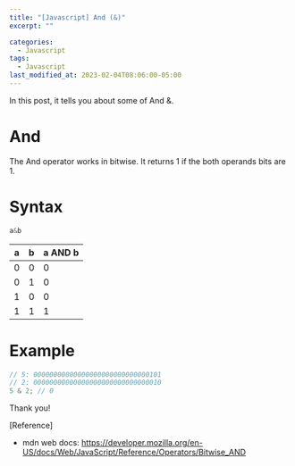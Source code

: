 ```yaml
---
title: "[Javascript] And (&)"
excerpt: ""

categories:
  - Javascript
tags:
  - Javascript
last_modified_at: 2023-02-04T08:06:00-05:00
---
```


In this post, it tells you about some of And &#38;.

# And

The And operator works in bitwise.
It returns 1 if the both operands bits are 1. 

# Syntax

```javascript
a&b
```

|a|b|a AND b|
|-|-|------ |
|0|0|0 |
|0|1|0|
|1|0|0|
|1|1|1|

# Example 

```javascript
// 5: 00000000000000000000000000000101
// 2: 00000000000000000000000000000010
5 & 2; // 0
```

Thank you!

[Reference]

- mdn web docs: <https://developer.mozilla.org/en-US/docs/Web/JavaScript/Reference/Operators/Bitwise_AND>
